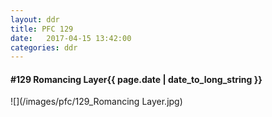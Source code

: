 ```yaml
---
layout: ddr
title: PFC 129
date:   2017-04-15 13:42:00
categories: ddr
---
```


#### **#129** Romancing Layer<span class="pull-right">{{ page.date | date_to_long_string }}</span>
![](/images/pfc/129_Romancing Layer.jpg)
